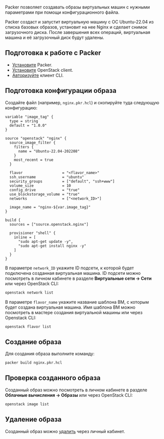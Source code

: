 Packer позволяет создавать образы виртуальных машин с нужными параметрами при помощи конфигурационного файла.

Packer создаст и запустит виртуальную машину с ОС Ubuntu-22.04 из списка базовых образов, установит на нее Nginx и сделает снимок загрузочного диска. После завершения всех операций, виртуальная машина и её загрузочный диск будут удалены.

## Подготовка к работе с Packer

* [Установите](https://developer.hashicorp.com/packer/tutorials/docker-get-started/get-started-install-cli) Packer.
* [Установите](../../../../additionals/account/project/cli/setup/) OpenStack client.
* [Авторизуйте](../../../../additionals/account/project/cli/authorization/) клиент CLI.

## Подготовка конфигурации образа

Создайте файл (например, `nginx.pkr.hcl`) и скопируйте туда следующую конфигурацию:

```hcl
variable "image_tag" {
  type = string
  default = "1.0.0"
}

source "openstack" "nginx" {
  source_image_filter {
    filters {
      name = "Ubuntu-22.04-202208"
    }
    most_recent = true
  }

  flavor                  = "<flavor_name>"
  ssh_username            = "ubuntu"
  security_groups         = ["default", "ssh+www"]
  volume_size             = 10
  config_drive            = "true"
  use_blockstorage_volume = "true"
  networks                = ["<network_ID>"]

  image_name = "nginx-${var.image_tag}"
}

build {
  sources = ["source.openstack.nginx"]

  provisioner "shell" {
    inline = [
      "sudo apt-get update -y",
      "sudo apt-get install nginx -y"
    ]
  }
}
```

В параметре `network_ID` укажите ID подсети, к которой будет подключена созданная виртуальная машина. ID подсети можно посмотреть в личном кабинете в разделе **Виртуальные сети → Сети** или через OpenStack CLI:

```bash
openstack network list
```

В параметре `flavor_name` укажите название шаблона ВМ, с которым будет создана виртуальная машина. Имя шаблона ВМ можно посмотреть в мастере создания виртуальной машины или через Openstack CLI:

```bash
openstack flavor list
```

## Создание образа

Для создания образа выполните команду:

```bash
packer build nginx.pkr.hcl
```

## Проверка созданного образа

Созданный образ можно посмотреть в личном кабинете в разделе **Облачные вычисления → Образы** или через OpenStack CLI:

```bash
openstack image list
```

## Удаление образа

Созданный образ можно [удалить](../delete-image/) через личный кабинет.
